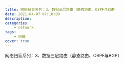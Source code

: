 ```yaml
---
title: 网络扫盲系列：3、数据三层路由（静态路由、OSPF与BGP）
date: 2021-04-07 07:10:00
description: 
categories: 
	- network
tags:
	- 网络
cover: true
---
```


网络扫盲系列：3、数据三层路由（静态路由、OSPF与BGP）